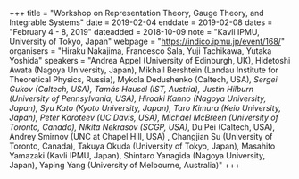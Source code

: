 +++
title = "Workshop on Representation Theory, Gauge Theory, and Integrable Systems"
date = 2019-02-04
enddate = 2019-02-08
dates = "February 4 - 8, 2019"
dateadded = 2018-10-09
note = "Kavli IPMU, University of Tokyo, Japan"
webpage = "https://indico.ipmu.jp/event/168/"
organisers = "Hiraku Nakajima, Francesco Sala, Yuji Tachikawa, Yutaka Yoshida"
speakers = "Andrea Appel (University of Edinburgh, UK), Hidetoshi Awata (Nagoya University, Japan), Mikhail Bershtein (Landau Institute for Theoretical Physics, Russia), Mykola Dedushenko (Caltech, USA)*, Sergei Gukov (Caltech, USA), Tamás Hausel (IST, Austria), Justin Hilburn (University of Pennsylvania, USA), Hiroaki Kanno (Nagoya University, Japan), Syu Kato (Kyoto University, Japan), Taro Kimura (Keio University, Japan), Peter Koroteev (UC Davis, USA), Michael McBreen (University of Toronto, Canada), Nikita Nekrasov (SCGP, USA)*, Du Pei (Caltech, USA), Andrey Smirnov (UNC at Chapel Hill, USA) , Changjian Su (University of Toronto, Canada), Takuya Okuda (University of Tokyo, Japan), Masahito Yamazaki (Kavli IPMU, Japan), Shintaro Yanagida (Nagoya University, Japan), Yaping Yang (University of Melbourne, Australia)"
+++
